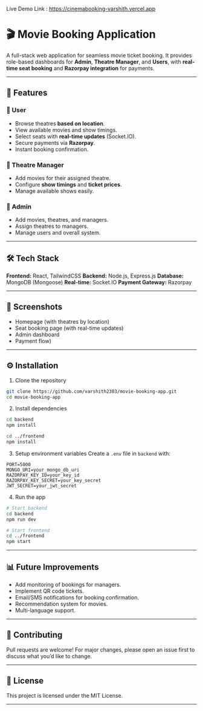 Live Demo Link : https://cinemabooking-varshith.vercel.app

# 🎬 Movie Booking Application

A full-stack web application for seamless movie ticket booking.
It provides role-based dashboards for **Admin**, **Theatre Manager**, and **Users**, with **real-time seat booking** and **Razorpay integration** for payments.

---

## 🚀 Features

### 🔹 User

* Browse theatres **based on location**.
* View available movies and show timings.
* Select seats with **real-time updates** (Socket.IO).
* Secure payments via **Razorpay**.
* Instant booking confirmation.

### 🔹 Theatre Manager

* Add movies for their assigned theatre.
* Configure **show timings** and **ticket prices**.
* Manage available shows easily.

### 🔹 Admin

* Add movies, theatres, and managers.
* Assign theatres to managers.
* Manage users and overall system.

---

## 🛠️ Tech Stack

**Frontend:** React, TailwindCSS
**Backend:** Node.js, Express.js
**Database:** MongoDB (Mongoose)
**Real-time:** Socket.IO
**Payment Gateway:** Razorpay

---

## 📸 Screenshots


* Homepage (with theatres by location)
* Seat booking page (with real-time updates)
* Admin dashboard
* Payment flow)

---

## ⚙️ Installation

1. Clone the repository

```bash
git clone https://github.com/varshith2303/movie-booking-app.git
cd movie-booking-app
```

2. Install dependencies

```bash
cd backend
npm install

cd ../frontend
npm install
```

3. Setup environment variables
   Create a `.env` file in `backend` with:

```
PORT=5000
MONGO_URI=your_mongo_db_uri
RAZORPAY_KEY_ID=your_key_id
RAZORPAY_KEY_SECRET=your_key_secret
JWT_SECRET=your_jwt_secret
```

4. Run the app

```bash
# Start backend
cd backend
npm run dev  

# Start frontend
cd ../frontend
npm start
```

---

## 📊 Future Improvements

* Add monitoring of bookings for managers.
* Implement QR code tickets.
* Email/SMS notifications for booking confirmation.
* Recommendation system for movies.
* Multi-language support.

---

## 🤝 Contributing

Pull requests are welcome! For major changes, please open an issue first to discuss what you’d like to change.

---

## 📜 License

This project is licensed under the MIT License.

---


